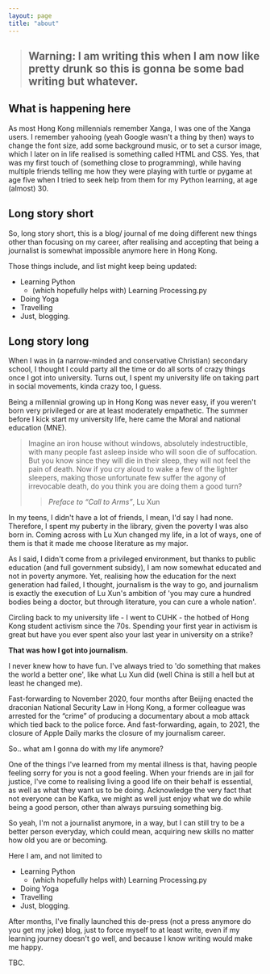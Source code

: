 ```yaml
---
layout: page
title: "about"
---
```


> ## Warning: I am writing this when I am now like pretty drunk so this is gonna be some bad writing but whatever.
 
 
## What is happening here
 
As most Hong Kong millennials remember Xanga, I was one of the Xanga users. I remember yahooing (yeah Google wasn't a thing by then) ways to change the font size, add some background music, or to set a cursor image, which I later on in life realised is something called HTML and CSS. Yes, that was my first touch of (something close to programming), while having multiple friends telling me how they were playing with turtle or pygame at age five when I tried to seek help from them for my Python learning, at age (almost) 30.
 
## Long story short
 
So, long story short, this is a blog/ journal of me doing different new things other than focusing on my career, after realising and accepting that being a journalist is somewhat impossible anymore here in Hong Kong.
 
Those things include, and list might keep being updated:
- Learning Python
   - (which hopefully helps with) Learning Processing.py
- Doing Yoga
- Travelling
- Just, blogging.
 
## Long story long
 
When I was in (a narrow-minded and conservative Christian) secondary school, I thought I could party all the time or do all sorts of crazy things once I got into university. Turns out, I spent my university life on taking part in social movements, kinda crazy too, I guess.
 
Being a millennial growing up in Hong Kong was never easy, if you weren't born very privileged or are at least moderately empathetic. The summer before I kick start my university life, here came the Moral and national education (MNE).
 
> Imagine an iron house without windows, absolutely indestructible, with many people fast asleep inside who will soon die of suffocation. But you know since they will die in their sleep, they will not feel the pain of death. Now if you cry aloud to wake a few of the lighter sleepers, making those unfortunate few suffer the agony of irrevocable death, do you think you are doing them a good turn?
>> *Preface to “Call to Arms”*, Lu Xun
 
In my teens, I didn't have a lot of friends, I mean, I'd say I had none. Therefore, I spent my puberty in the library, given the poverty I was also born in. Coming across with Lu Xun changed my life, in a lot of ways, one of them is that it made me choose literature as my major.
 
As I said, I didn't come from a privileged environment, but thanks to public education (and full government subsidy), I am now somewhat educated and not in poverty anymore. Yet, realising how the education for the next generation had failed, I thought, journalism is the way to go, and journalism is exactly the execution of Lu Xun's ambition of 'you may cure a hundred bodies being a doctor, but through literature, you can cure a whole nation'.
 
Circling back to my university life - I went to CUHK - the hotbed of Hong Kong student activism since the 70s. Spending your first year in activism is great but have you ever spent also your last year in university on a strike?
 
**That was how I got into journalism.**
 
I never knew how to have fun. I've always tried to 'do something that makes the world a better one', like what Lu Xun did (well China is still a hell but at least he changed me).
 
Fast-forwarding to November 2020, four months after Beijing enacted the draconian National Security Law in Hong Kong, a former colleague was arrested for the “crime” of producing a documentary about a mob attack which tied back to the police force. And fast-forwarding, again, to 2021, the closure of Apple Daily marks the closure of my journalism career.
 
So.. what am I gonna do with my life anymore?
 
One of the things I've learned from my mental illness is that, having people feeling sorry for you is not a good feeling. When your friends are in jail for justice, I've come to realising living a good life on their behalf is essential, as well as what they want us to be doing. Acknowledge the very fact that not everyone can be Kafka, we might as well just enjoy what we do while being a good person, other than always pursuing something big.
 
So yeah, I'm not a journalist anymore, in a way, but I can still try to be a better person everyday, which could mean, acquiring new skills no matter how old you are or becoming.
 
Here I am, and not limited to
 
- Learning Python
   - (which hopefully helps with) Learning Processing.py
- Doing Yoga
- Travelling
- Just, blogging.
 
After months, I've finally launched this de-press (not a press anymore do you get my joke) blog, just to force myself to at least write, even if my learning journey doesn't go well, and because I know writing would make me happy.
 
TBC.

